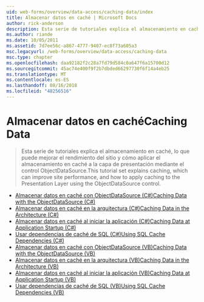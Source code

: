 ```yaml
---
uid: web-forms/overview/data-access/caching-data/index
title: Almacenar datos en caché | Microsoft Docs
author: rick-anderson
description: Esta serie de tutoriales explica el almacenamiento en caché, lo que puede mejorar el rendimiento del sitio y cómo aplicar el almacenamiento en caché a la capa de presentación mediante el control ObjectDataSource...
ms.author: riande
ms.date: 10/05/2011
ms.assetid: 7d7ee56c-a867-4777-9407-ec8f73a605a3
msc.legacyurl: /web-forms/overview/data-access/caching-data
msc.type: chapter
ms.openlocfilehash: daa92182f2c28a7fd79d584c0a647f6a15700d12
ms.sourcegitcommit: 45ac74e400f9f2b7dbded66297730f6f14a4eb25
ms.translationtype: MT
ms.contentlocale: es-ES
ms.lasthandoff: 08/16/2018
ms.locfileid: "48256516"
---
```

<a name="caching-data"></a><span data-ttu-id="6b135-103">Almacenar datos en caché</span><span class="sxs-lookup"><span data-stu-id="6b135-103">Caching Data</span></span>
====================
> <span data-ttu-id="6b135-104">Esta serie de tutoriales explica el almacenamiento en caché, lo que puede mejorar el rendimiento del sitio y cómo aplicar el almacenamiento en caché a la capa de presentación mediante el control ObjectDataSource.</span><span class="sxs-lookup"><span data-stu-id="6b135-104">This tutorial set explains caching, which can improve site performance, and how to apply caching to the Presentation Layer using the ObjectDataSource control.</span></span>


- [<span data-ttu-id="6b135-105">Almacenar datos en caché con ObjectDataSource (C#)</span><span class="sxs-lookup"><span data-stu-id="6b135-105">Caching Data with the ObjectDataSource (C#)</span></span>](caching-data-with-the-objectdatasource-cs.md)
- [<span data-ttu-id="6b135-106">Almacenar datos en caché en la arquitectura (C#)</span><span class="sxs-lookup"><span data-stu-id="6b135-106">Caching Data in the Architecture (C#)</span></span>](caching-data-in-the-architecture-cs.md)
- [<span data-ttu-id="6b135-107">Almacenar datos en caché al iniciar la aplicación (C#)</span><span class="sxs-lookup"><span data-stu-id="6b135-107">Caching Data at Application Startup (C#)</span></span>](caching-data-at-application-startup-cs.md)
- [<span data-ttu-id="6b135-108">Usar dependencias de caché de SQL (C#)</span><span class="sxs-lookup"><span data-stu-id="6b135-108">Using SQL Cache Dependencies (C#)</span></span>](using-sql-cache-dependencies-cs.md)
- [<span data-ttu-id="6b135-109">Almacenar datos en caché con ObjectDataSource (VB)</span><span class="sxs-lookup"><span data-stu-id="6b135-109">Caching Data with the ObjectDataSource (VB)</span></span>](caching-data-with-the-objectdatasource-vb.md)
- [<span data-ttu-id="6b135-110">Almacenar datos en caché en la arquitectura (VB)</span><span class="sxs-lookup"><span data-stu-id="6b135-110">Caching Data in the Architecture (VB)</span></span>](caching-data-in-the-architecture-vb.md)
- [<span data-ttu-id="6b135-111">Almacenar datos en caché al iniciar la aplicación (VB)</span><span class="sxs-lookup"><span data-stu-id="6b135-111">Caching Data at Application Startup (VB)</span></span>](caching-data-at-application-startup-vb.md)
- [<span data-ttu-id="6b135-112">Usar dependencias de caché de SQL (VB)</span><span class="sxs-lookup"><span data-stu-id="6b135-112">Using SQL Cache Dependencies (VB)</span></span>](using-sql-cache-dependencies-vb.md)
